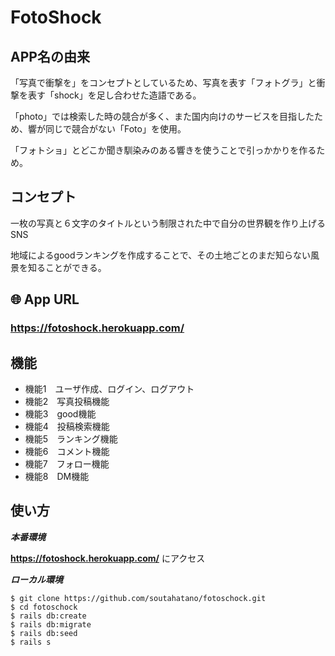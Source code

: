 # FotoShock

## APP名の由来

「写真で衝撃を」をコンセプトとしているため、写真を表す「フォトグラ」と衝撃を表す「shock」を足し合わせた造語である。

「photo」では検索した時の競合が多く、また国内向けのサービスを目指したため、響が同じで競合がない「Foto」を使用。

「フォトショ」とどこか聞き馴染みのある響きを使うことで引っかかりを作るため。

## コンセプト

一枚の写真と６文字のタイトルという制限された中で自分の世界観を作り上げるSNS

地域によるgoodランキングを作成することで、その土地ごとのまだ知らない風景を知ることができる。

## 🌐 App URL
 
### **https://fotoshock.herokuapp.com/**  



## 機能
 
- 機能1　ユーザ作成、ログイン、ログアウト
- 機能2　写真投稿機能
- 機能3　good機能
- 機能4　投稿検索機能
- 機能5　ランキング機能
- 機能6　コメント機能
- 機能7　フォロー機能
- 機能8　DM機能

## 使い方
 
***本番環境***
 
 **https://fotoshock.herokuapp.com/** にアクセス
 
***ローカル環境***

 ```
$ git clone https://github.com/soutahatano/fotoschock.git
$ cd fotoschock
$ rails db:create
$ rails db:migrate
$ rails db:seed
$ rails s
```


